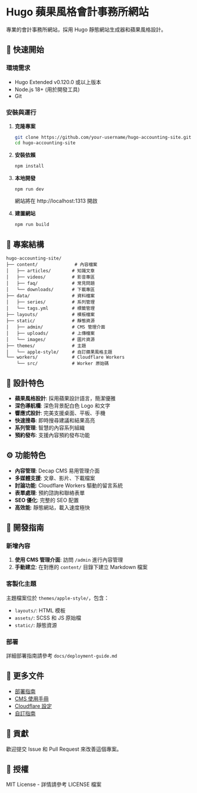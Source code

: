 # Hugo 蘋果風格會計事務所網站

專業的會計事務所網站，採用 Hugo 靜態網站生成器和蘋果風格設計。

## 🚀 快速開始

### 環境需求

- Hugo Extended v0.120.0 或以上版本
- Node.js 18+ (用於開發工具)
- Git

### 安裝與運行

1. **克隆專案**
   ```bash
   git clone https://github.com/your-username/hugo-accounting-site.git
   cd hugo-accounting-site
   ```

2. **安裝依賴**
   ```bash
   npm install
   ```

3. **本地開發**
   ```bash
   npm run dev
   ```
   
   網站將在 http://localhost:1313 開啟

4. **建置網站**
   ```bash
   npm run build
   ```

## 📁 專案結構

```
hugo-accounting-site/
├── content/              # 內容檔案
│   ├── articles/        # 知識文章
│   ├── videos/          # 影音專區
│   ├── faq/             # 常見問題
│   └── downloads/       # 下載專區
├── data/                # 資料檔案
│   ├── series/          # 系列管理
│   └── tags.yml         # 標籤管理
├── layouts/             # 模板檔案
├── static/              # 靜態資源
│   ├── admin/           # CMS 管理介面
│   ├── uploads/         # 上傳檔案
│   └── images/          # 圖片資源
├── themes/              # 主題
│   └── apple-style/     # 自訂蘋果風格主題
└── workers/             # Cloudflare Workers
    └── src/             # Worker 原始碼
```

## 🎨 設計特色

- **蘋果風格設計**: 採用蘋果設計語言，簡潔優雅
- **深色導航欄**: 深色背景配白色 Logo 和文字
- **響應式設計**: 完美支援桌面、平板、手機
- **快速搜尋**: 即時搜尋建議和結果高亮
- **系列管理**: 智慧的內容系列組織
- **預約發布**: 支援內容預約發布功能

## ⚙️ 功能特色

- **內容管理**: Decap CMS 易用管理介面
- **多媒體支援**: 文章、影片、下載檔案
- **討論功能**: Cloudflare Workers 驅動的留言系統
- **表單處理**: 預約諮詢和聯絡表單
- **SEO 優化**: 完整的 SEO 配置
- **高效能**: 靜態網站，載入速度極快

## 🔧 開發指南

### 新增內容

1. **使用 CMS 管理介面**: 訪問 `/admin` 進行內容管理
2. **手動建立**: 在對應的 `content/` 目錄下建立 Markdown 檔案

### 客製化主題

主題檔案位於 `themes/apple-style/`，包含：
- `layouts/`: HTML 模板
- `assets/`: SCSS 和 JS 原始檔
- `static/`: 靜態資源

### 部署

詳細部署指南請參考 `docs/deployment-guide.md`

## 📖 更多文件

- [部署指南](docs/deployment-guide.md)
- [CMS 使用手冊](docs/cms-guide.md)
- [Cloudflare 設定](docs/cloudflare-setup.md)
- [自訂指南](docs/customization-guide.md)

## 🤝 貢獻

歡迎提交 Issue 和 Pull Request 來改善這個專案。

## 📄 授權

MIT License - 詳情請參考 LICENSE 檔案
